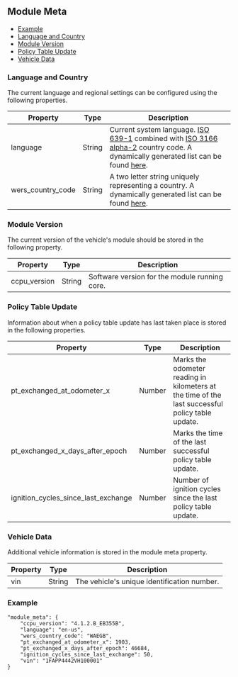 ## Module Meta

  * [Example](#moduleMetaExample)
  * [Language and Country](#moduleMetaLanguageAndCountry)
  * [Module Version](#moduleMetaModuleVersion)
  * [Policy Table Update](#moduleMetaPolicyTableUpdate)
  * [Vehicle Data](#moduleMetaVehicleData)

### Language and Country
The current language and regional settings can be configured using the following properties.

| Property | Type | Description |
| -------- | ---- | ----------- |
| language | String | Current system language.  [ISO 639-1](http://en.wikipedia.org/wiki/ISO_639-1) combined with [ISO 3166 alpha-2](http://en.wikipedia.org/wiki/ISO_3166-1_alpha-2) country code.  A dynamically generated list can be found [here](https://github.com/smartdevicelink/sdl_server/blob/master/server/data/languages.js). |
| wers_country_code | String | A two letter string uniquely representing a country.  A dynamically generated list can be found [here](https://github.com/smartdevicelink/sdl_server/blob/master/server/data/countries.js). |


### Module Version
The current version of the vehicle's module should be stored in the following property.

| Property | Type | Description |
| -------- | ---- | ----------- |
| ccpu_version | String | Software version for the module running core. |


### Policy Table Update
Information about when a policy table update has last taken place is stored in the following properties.

| Property | Type | Description |
| -------- | ---- | ----------- |
| pt_exchanged_at_odometer_x | Number | Marks the odometer reading in kilometers at the time of the last successful policy table update. |
| pt_exchanged_x_days_after_epoch | Number | Marks the time of the last successful policy table update. |
| ignition_cycles_since_last_exchange | Number | Number of ignition cycles since the last policy table update. |



### Vehicle Data
Additional vehicle information is stored in the module meta property.

| Property | Type | Description |
| -------- | ---- | ----------- |
| vin | String | The vehicle's unique identification number. |


### Example
    "module_meta": {
        "ccpu_version": "4.1.2.B_EB355B",
        "language": "en-us",
        "wers_country_code": "WAEGB",
        "pt_exchanged_at_odometer_x": 1903,
        "pt_exchanged_x_days_after_epoch": 46684,
        "ignition_cycles_since_last_exchange": 50,
        "vin": "1FAPP4442VH100001"
    }